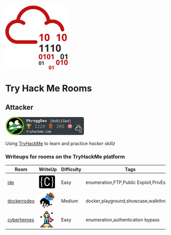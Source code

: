 ![THM_Rooms](imgs/tryhackmelogo.png)
# Try Hack Me Rooms

## Attacker
![tryhackme stats](https://github.com/PhroggDev/THM_Rooms/raw/master/assets/thm_propic.png)

 Using [TryHackMe](https://tryhackme.com) to learn and practice *hacker skillz*

### Writeups for rooms on the TryHackMe platform  
| Room | WriteUp | Difficulty | Tags |  
| ---- | ------- | ---------- | ---- |
| [ide](https://tryhackme.com/room/ide) | [![ide room logo](/imgs/ide_room_logo-50x50.png)](ide/ide.md) | Easy | enumeration,FTP,Public Exploit,PrivEsc |
| [dockerrodeo](https://tryhackme.com/room/dockerrodeo) | [![The Docker Rodeo](imgs/dockerrodeo_room_logo-50x50.png)](dockerrodeo/dockerrodeo.md) | Medium | docker,playground,showcase,walkthrough |
| [cyberheroes](https://tryhackme.com/room/cyberheroes) | [![CyberHeroes](/imgs/cyberheroes_room_logo-50x50.png)](cyberheroes/README.md) | Easy | enumeration,authentication bypass |
